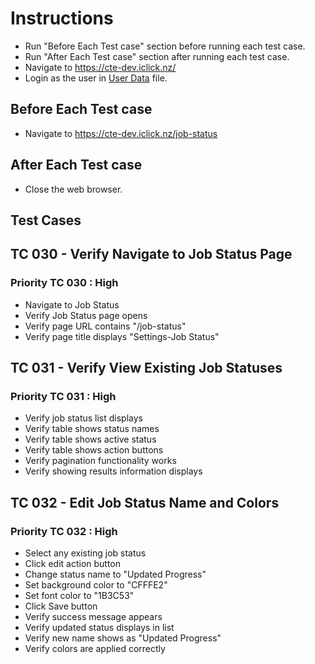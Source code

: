 # Instructions

- Run "Before Each Test case" section before running each test case.
- Run "After Each Test case" section after running each test case.
- Navigate to <https://cte-dev.iclick.nz/>
- Login as the user in [User Data](..\TestData\UserData.md) file.

## Before Each Test case

- Navigate to <https://cte-dev.iclick.nz/job-status>

## After Each Test case

- Close the web browser.

## Test Cases

## TC 030 - Verify Navigate to Job Status Page

### Priority TC 030 : High

- Navigate to Job Status
- Verify Job Status page opens
- Verify page URL contains "/job-status"
- Verify page title displays "Settings-Job Status"

## TC 031 - Verify View Existing Job Statuses

### Priority TC 031 : High

- Verify job status list displays
- Verify table shows status names
- Verify table shows active status
- Verify table shows action buttons
- Verify pagination functionality works
- Verify showing results information displays

## TC 032 - Edit Job Status Name and Colors

### Priority TC 032 : High

- Select any existing job status
- Click edit action button
- Change status name to "Updated Progress"
- Set background color to "CFFFE2"
- Set font color to "1B3C53"
- Click Save button
- Verify success message appears
- Verify updated status displays in list
- Verify new name shows as "Updated Progress"
- Verify colors are applied correctly
